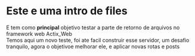 # Este e uma intro de files

E tem como **principal** objetivo testar a parte de retorno de arquivos no framework web Actix_Web  
Temos aqui um novo teste, foi ate facil construir esse servidor, um desafio tranquilo, agora o objetivoe melhorar ele, e aplicar novas rotas e posts  
